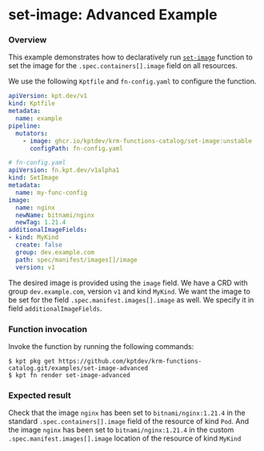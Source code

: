 # set-image: Advanced Example

### Overview

This example demonstrates how to declaratively run [`set-image`] function
to set the image for the `.spec.containers[].image` field on all resources.

We use the following `Kptfile` and `fn-config.yaml` to configure the function.

```yaml
apiVersion: kpt.dev/v1
kind: Kptfile
metadata:
  name: example
pipeline:
  mutators:
    - image: ghcr.io/kptdev/krm-functions-catalog/set-image:unstable
      configPath: fn-config.yaml
```

```yaml
# fn-config.yaml
apiVersion: fn.kpt.dev/v1alpha1
kind: SetImage
metadata:
  name: my-func-config
image:
  name: nginx
  newName: bitnami/nginx
  newTag: 1.21.4
additionalImageFields:
- kind: MyKind
  create: false
  group: dev.example.com
  path: spec/manifest/images[]/image
  version: v1

```

The desired image is provided using the `image` field. We have a CRD with group
`dev.example.com`, version `v1` and kind `MyKind`. We want the image to be
set for the field `.spec.manifest.images[].image` as well. We specify it in
field `additionalImageFields`.

### Function invocation

Invoke the function by running the following commands:

```shell
$ kpt pkg get https://github.com/kptdev/krm-functions-catalog.git/examples/set-image-advanced
$ kpt fn render set-image-advanced
```

### Expected result

Check that the image `nginx` has been set to `bitnami/nginx:1.21.4` in the
standard `.spec.containers[].image` field of the resource of kind `Pod`. And the
image `nginx` has been set to `bitnami/nginx:1.21.4` in the custom
`.spec.manifest.images[].image` location of the resource of kind `MyKind`

[`set-image`]: https://catalog.kpt.dev/set-image/v0.1/
